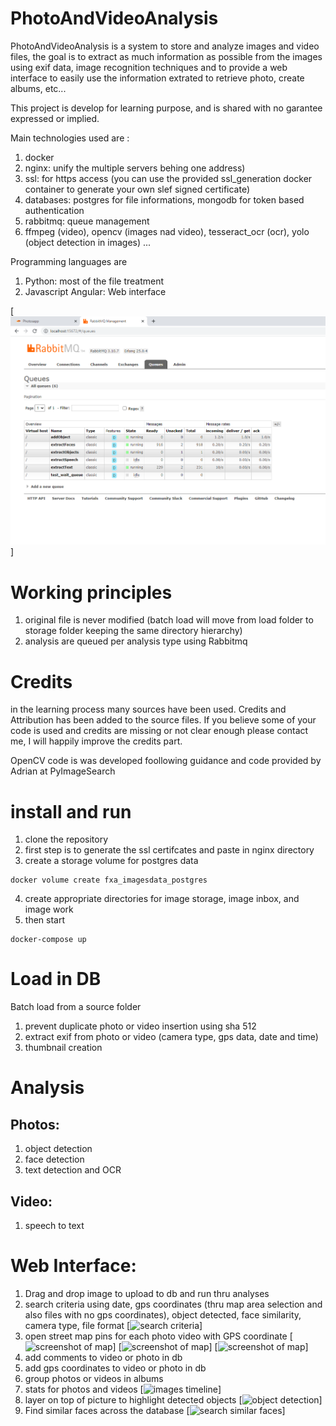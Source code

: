 # PhotoAndVideoAnalysis
PhotoAndVideoAnalysis is a system to store and analyze images and video files, the goal is to extract as much information as possible from the images using exif data, image recognition techniques and to provide a web interface to easily use the information extrated to retrieve photo, create albums, etc...

This project is develop for learning purpose, and is shared with no garantee expressed or implied.

Main technologies used are :
1. docker
2. nginx: unify the multiple servers behing one address)
3. ssl: for https access (you can use the provided ssl_generation docker container to generate your own slef signed certificate)
4. databases: postgres for file informations, mongodb for token based authentication 
5. rabbitmq: queue management 
6. ffmpeg (video), opencv (images nad video), tesseract_ocr (ocr), yolo (object detection in images) ...
 
Programming languages are 
1. Python: most of the file treatment 
2. Javascript Angular: Web interface

[![rabbitmq queues](docs/screenshots/rabbitmq.png)]

# Working principles
1. original file is never modified (batch load will move from load folder to storage folder keeping the same directory hierarchy)
2. analysis are queued per analysis type using Rabbitmq

# Credits
in the learning process many sources have been used. Credits and Attribution has been added to the source files. 
If you believe some of your code is used and credits are missing or not clear enough please contact me, I will happily improve the credits part. 

OpenCV code is was developed foollowing guidance and code provided by Adrian at PyImageSearch

# install and run
1. clone the repository
2. first step is to generate the ssl certifcates and paste in nginx directory
3. create a storage volume for postgres data
```
docker volume create fxa_imagesdata_postgres
```
4. create appropriate directories for image storage, image inbox, and image work
5. then start 
```
docker-compose up
````

# Load in DB
Batch load from a source folder
1. prevent duplicate photo or video insertion using sha 512
2. extract exif from photo or video (camera type, gps data, date and time)
3. thumbnail creation

# Analysis
## Photos:
1. object detection
2. face detection
3. text detection and OCR

## Video:
1. speech to text

# Web Interface:
1. Drag and drop image to upload to db and run thru analyses
2. search criteria using date, gps coordinates (thru map area selection and also files with no gps coordinates), object detected, face similarity, camera type, file format
[![search criteria](docs/screenshots/search.png)]
3. open street map pins for each photo video with GPS coordinate
[![screenshot of map](docs/screenshots/map_world.png)]
[![screenshot of map](docs/screenshots/map_corsica.png)]
[![screenshot of map](docs/screenshots/map_precise_location.png)]
4. add comments to video or photo in db
5. add gps coordinates to video or photo in db
6. group photos or videos in albums
7. stats for photos and videos
[![images timeline](docs/screenshots/Images_timeline.png)]
9. layer on top of picture to highlight detected objects
[![object detection](docs/screenshots/object_detection.png)]
11. Find similar faces across the database
[![search similar faces](docs/screenshots/similar_faces_search.png)]
